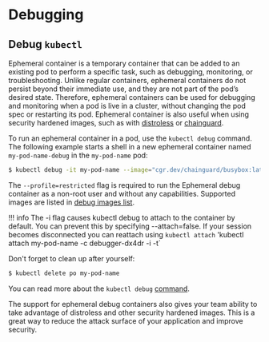 # Debugging

## Debug `kubectl`

Ephemeral container is a temporary container that can be added to an existing pod to perform a specific task, such as debugging, monitoring, or troubleshooting.
Unlike regular containers, ephemeral containers do not persist beyond their immediate use, and they are not part of the pod’s desired state.
Therefore, ephemeral containers can be used for debugging and monitoring when a pod is live in a cluster, without changing the pod spec or restarting its pod.
Ephemeral container is also useful when using security hardened images, such as with [distroless](https://github.com/GoogleContainerTools/distroless) or [chainguard](https://github.com/chainguard-images/images#chainguard-images).

To run an ephemeral container in a pod, use the `kubectl debug` command.
The following example starts a shell in a new ephemeral container named `my-pod-name-debug` in the `my-pod-name` pod:

```bash
$ kubectl debug -it my-pod-name --image="cgr.dev/chainguard/busybox:latest" --profile=restricted -- sh
```

The `--profile=restricted` flag is required to run the Ephemeral debug container as a non-root user and without any capabilities.
Supported images are listed in [debug images list](https://github.com/nais/helm-charts/blob/35957de55ce6538993b22ec979d70c8cba519599/charts/kyverno-policies/values.yaml#L295).

!!! info
    The -i flag causes kubectl debug to attach to the container by default.
    You can prevent this by specifying --attach=false.
    If your session becomes disconnected you can reattach using `kubectl attach`
    'kubectl attach my-pod-name -c debugger-dx4dr -i -t`

Don't forget to clean up after yourself:

```bash
$ kubectl delete po my-pod-name
```

You can read more about the `kubectl debug` [command](https://kubernetes.io/docs/tasks/debug-application-cluster/debug-running-pod/#ephemeral-container).

The support for ephemeral debug containers also gives your team ability to take advantage of distroless and other security hardened images.
This is a great way to reduce the attack surface of your application and improve security.